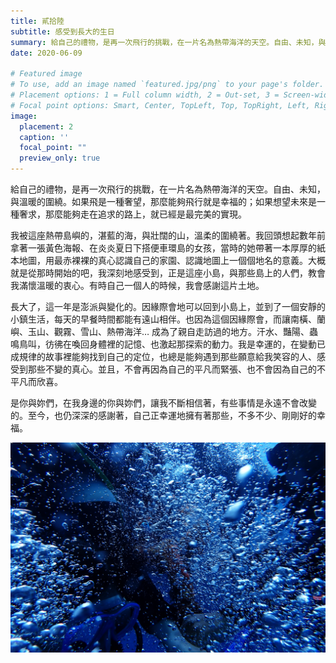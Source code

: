 ```yaml
---
title: 貳拾陸
subtitle: 感受到長大的生日
summary: 給自己的禮物，是再一次飛行的挑戰，在一片名為熱帶海洋的天空。自由、未知，與溫暖的圍繞。如果飛是一種奢望，那麼能夠飛行就是幸福的...
date: 2020-06-09

# Featured image
# To use, add an image named `featured.jpg/png` to your page's folder.
# Placement options: 1 = Full column width, 2 = Out-set, 3 = Screen-width
# Focal point options: Smart, Center, TopLeft, Top, TopRight, Left, Right, BottomLeft, Bottom, BottomRight
image:
  placement: 2
  caption: ''
  focal_point: ""
  preview_only: true
---
```


給自己的禮物，是再一次飛行的挑戰，在一片名為熱帶海洋的天空。自由、未知，與溫暖的圍繞。如果飛是一種奢望，那麼能夠飛行就是幸福的；如果想望未來是一種奢求，那麼能夠走在追求的路上，就已經是最完美的實現。

我被這座熱帶島嶼的，湛藍的海，與壯闊的山，溫柔的圍繞著。我回頭想起數年前拿著一張黃色海報、在炎炎夏日下搭便車環島的女孩，當時的她帶著一本厚厚的紙本地圖，用最赤裸裸的真心認識自己的家園、認識地圖上一個個地名的意義。大概就是從那時開始的吧，我深刻地感受到，正是這座小島，與那些島上的人們，教會我滿懷溫暖的衷心。有時自己一個人的時候，我會感謝這片土地。

長大了，這一年是澎派與變化的。因緣際會地可以回到小島上，並到了一個安靜的小鎮生活，每天的早餐時間都能有遠山相伴。也因為這個因緣際會，而讓南橫、蘭嶼、玉山、觀霧、雪山、熱帶海洋… 成為了親自走訪過的地方。汗水、豔陽、蟲鳴鳥叫，彷彿在喚回身體裡的記憶、也激起那探索的動力。我是幸運的，在變動已成規律的故事裡能夠找到自己的定位，也總是能夠遇到那些願意給我笑容的人、感受到那些不變的真心。並且，不會再因為自己的平凡而緊張、也不會因為自己的不平凡而欣喜。

是你與妳們，在我身邊的你與妳們，讓我不斷相信著，有些事情是永遠不會改變的。至今，也仍深深的感謝著，自己正幸運地擁有著那些，不多不少、剛剛好的幸福。


![alt text](featured.jpg "")
